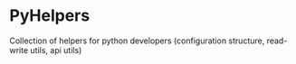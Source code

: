 # PyHelpers
Collection of helpers for python developers (configuration structure, read-write utils, api utils)
